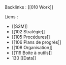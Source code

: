 Backlinks : [[010 Work]]

Liens :
- [[S2M]]
-  [[102 Stratégie]]
- [[105 Procédures]]
- [[106 Plans de progrès]]
- [[108 Organisation]]
- [[119 Boite à outils]]
- 130 [[Data]]
